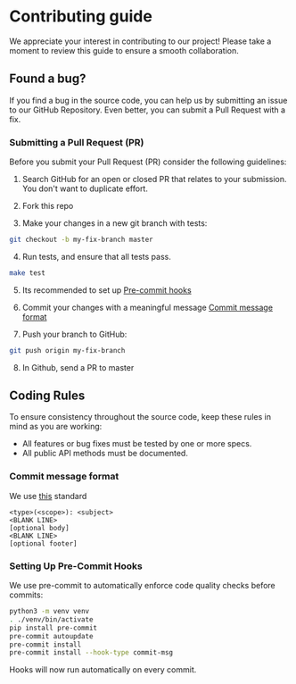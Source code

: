 # Contributing guide
We appreciate your interest in contributing to our project! Please take a
moment to review this guide to ensure a smooth collaboration.


## Found a bug?
If you find a bug in the source code, you can help us by submitting an issue to
our GitHub Repository. Even better, you can submit a Pull Request with a fix.


### Submitting a Pull Request (PR)
Before you submit your Pull Request (PR) consider the following guidelines:
1. Search GitHub for an open or closed PR that relates to your submission. You
   don't want to duplicate effort.

2. Fork this repo

3. Make your changes in a new git branch with tests:
```sh
git checkout -b my-fix-branch master
```

4. Run tests, and ensure that all tests pass.
```sh
make test
```

5. Its recommended to set up [Pre-commit hooks](#pre-commit)

6. Commit your changes with a meaningful message [Commit message format](#commit-message-format)

7. Push your branch to GitHub:
```sh
git push origin my-fix-branch
```

8. In Github, send a PR to master


## <a name="rules"></a> Coding Rules
To ensure consistency throughout the source code, keep these rules in mind as
you are working:

* All features or bug fixes must be tested by one or more specs.
* All public API methods must be documented.

### <a name="commit-message-format"></a> Commit message format
We use [this](https://www.conventionalcommits.org/en/v1.0.0/) standard
```gitcommit
<type>(<scope>): <subject>
<BLANK LINE>
[optional body]
<BLANK LINE>
[optional footer]
```

### <a name="pre-commit"></a> Setting Up Pre-Commit Hooks
We use pre-commit to automatically enforce code quality checks before commits:
```sh
python3 -m venv venv
. ./venv/bin/activate
pip install pre-commit
pre-commit autoupdate
pre-commit install
pre-commit install --hook-type commit-msg
```
Hooks will now run automatically on every commit.
